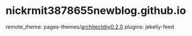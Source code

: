 # nickrmit3878655newblog.github.io
remote_theme: pages-themes/architect@v0.2.0
plugins:
   jekelly-feed
